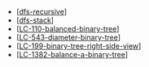 - [[dfs-recursive]]
- [[dfs-stack]]
- [[LC-110-balanced-binary-tree]]
- [[LC-543-diameter-binary-tree]]
- [[LC-199-binary-tree-right-side-view]]
- [[LC-1382-balance-a-binary-tree]]



[//begin]: # "Autogenerated link references for markdown compatibility"
[dfs-recursive]: <../data structures/graphs/general/dfs-recursive> "dfs-recursive"
[dfs-stack]: <../data structures/graphs/general/dfs-stack> "dfs-stack"
[LC-110-balanced-binary-tree]: <../data structures/trees/competitive/LC-110-balanced-binary-tree> "LC-110-balanced-binary-tree"
[LC-543-diameter-binary-tree]: <../data structures/trees/competitive/LC-543-diameter-binary-tree> "543. Diameter of Binary Tree"
[LC-199-binary-tree-right-side-view]: <../data structures/trees/competitive/LC-199-binary-tree-right-side-view> "199. Binary Tree Right Side View"
[LC-1382-balance-a-binary-tree]: <../data structures/trees/competitive/LC-1382-balance-a-binary-tree> "1382. Balance a binary tree"
[//end]: # "Autogenerated link references"